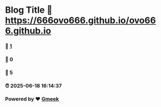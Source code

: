 # Blog Title :link: https://666ovo666.github.io/ovo666.github.io 
### :page_facing_up: [1](https://666ovo666.github.io/ovo666.github.io/tag.html) 
### :speech_balloon: 0 
### :hibiscus: 5 
### :alarm_clock: 2025-06-18 16:14:37 
### Powered by :heart: [Gmeek](https://github.com/Meekdai/Gmeek)
